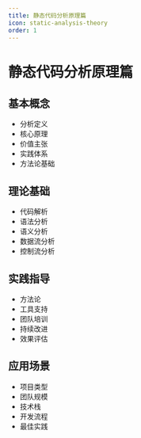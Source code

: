 ```yaml
---
title: 静态代码分析原理篇
icon: static-analysis-theory
order: 1
---
```


# 静态代码分析原理篇

## 基本概念
- 分析定义
- 核心原理
- 价值主张
- 实践体系
- 方法论基础

## 理论基础
- 代码解析
- 语法分析
- 语义分析
- 数据流分析
- 控制流分析

## 实践指导
- 方法论
- 工具支持
- 团队培训
- 持续改进
- 效果评估

## 应用场景
- 项目类型
- 团队规模
- 技术栈
- 开发流程
- 最佳实践
